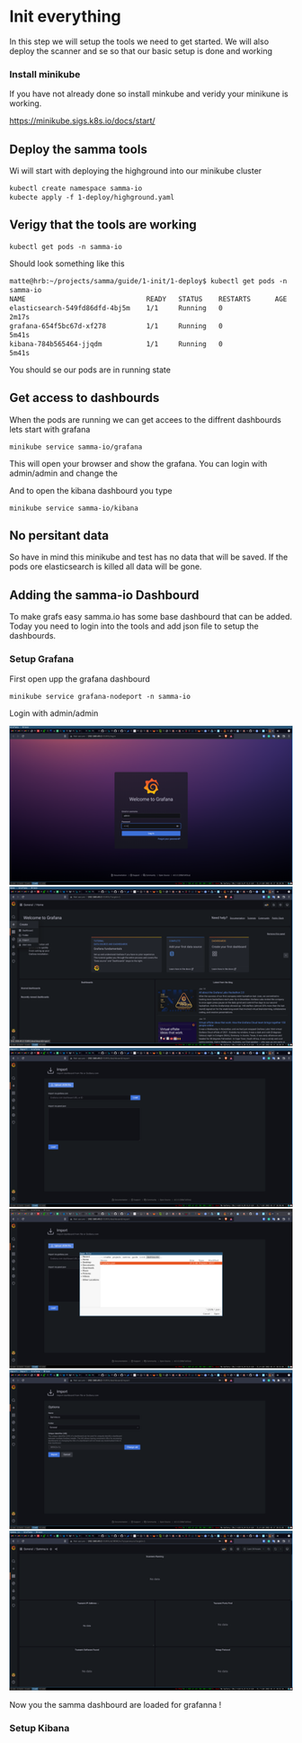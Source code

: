 # Init everything 


In this step we will setup the tools we need to get started.
We will also deploy the scanner and se so that our basic setup is done and working 


### Install minikube
If you have not already done so install minkube and veridy your minikune is working.



https://minikube.sigs.k8s.io/docs/start/


## Deploy the samma tools
Wi will start with deploying the highground into our minikube cluster


```
kubectl create namespace samma-io
kubecte apply -f 1-deploy/highground.yaml
```


## Verigy that the tools are working

```
kubectl get pods -n samma-io
```
Should look something like this

```
matte@hrb:~/projects/samma/guide/1-init/1-deploy$ kubectl get pods -n samma-io
NAME                              READY   STATUS    RESTARTS      AGE
elasticsearch-549fd86dfd-4bj5m    1/1     Running   0             2m17s
grafana-654f5bc67d-xf278          1/1     Running   0             5m41s
kibana-784b565464-jjqdm           1/1     Running   0             5m41s
```

You should se our pods are in running state


## Get access to dashbourds
When the pods are running we can get accees to the diffrent dashbourds lets start with grafana


```
minikube service samma-io/grafana
```
This will open your browser and show the grafana. You can login with admin/admin and change the 

And to open the kibana dashbourd you type



```
minikube service samma-io/kibana
```


## No persitant data
So have in mind this minikube and test has no data that will be saved. If the pods ore elasticsearch is killed all data will be gone.


## Adding the samma-io Dashbourd
To make grafs easy samma.io has some base dashbourd that can be added. Today you need to login into the tools and add json file to setup the dashbourds.


### Setup Grafana

First open upp the grafana dashbourd

```
minikube service grafana-nodeport -n samma-io
```

Login with admin/admin 

![Log flow!](assets/grafana_login.png)
![Log flow!](assets/grafana_import.png)
![Log flow!](assets/grafana_paste.png)
![Log flow!](assets/grafana_pickfile.png)
![Log flow!](assets/grafana_load.png)
![Log flow!](assets/grafana_samma.png)


Now you the samma dashbourd are loaded for grafanna !


### Setup Kibana